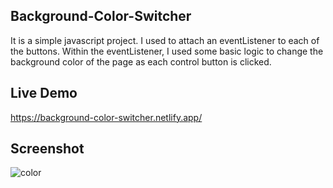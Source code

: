 ## Background-Color-Switcher

It is a simple javascript project. I used to attach an eventListener to each of the buttons. 
Within the eventListener, I used some basic logic to change the background color of the page as each control button is clicked. 

## Live Demo

https://background-color-switcher.netlify.app/

## Screenshot

![color](https://user-images.githubusercontent.com/67471717/117541490-bc104100-b031-11eb-9cd4-3e8e2239a335.PNG)
